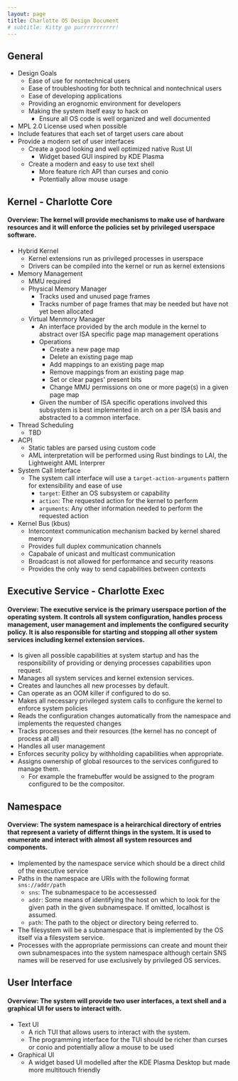 ```yaml
---
layout: page
title: Charlotte OS Design Document
# subtitle: Kitty go purrrrrrrrrrr!
---
```


## General

- Design Goals
	- Ease of use for nontechnical users
	- Ease of troubleshooting for both technical and nontechnical users
	- Ease of developing applications
	- Providing an erognomic environment for developers
	- Making the system itself easy to hack on
		- Ensure all OS code is well organized and well documented
- MPL 2.0 License used when possible
- Include features that each set of target users care about
- Provide a modern set of user interfaces
	- Create a good looking and well optimized native Rust UI
		- Widget based GUI inspired by KDE Plasma
	- Create a modern and easy to use text shell
		- More feature rich API than curses and conio
		- Potentially allow mouse usage

## Kernel - Charlotte Core

#### Overview: The kernel will provide mechanisms to make use of hardware resources and it will enforce the policies set by privileged userspace software.

- Hybrid Kernel
	- Kernel extensions run as privileged processes in userspace
	- Drivers can be compiled into the kernel or run as kernel extensions
- Memory Management
	- MMU required
	- Physical Memory Manager
		- Tracks used and unused page frames
		- Tracks number of page frames that may be needed but have not yet been allocated
	- Virtual Menmory Manager
		- An interface provided by the arch module in the kernel to abstract over ISA specific page map management operations
		- Operations
			- Create a new page map
			- Delete an existing page map
			- Add mappings to an existing page map
			- Remove mappings from an existing page map
			- Set or clear pages' present bits
			- Change MMU permissions on one or more page(s) in a given page map
		- Given the number of ISA specific operations involved this subsystem is best implemented in arch on a per ISA basis
		and abstracted to a common interface.
- Thread Scheduling
	- TBD
- ACPI
	- Static tables are parsed using custom code
	- AML interpretation will be performed using Rust bindings to LAI, the Lightweight AML Interprer
- System Call Interface
	- The system call interface will use a `target-action-arguments` pattern for extensibility and ease of use
		- `target`: Either an OS subsystem or capability
		- `action`: The requested action for the kernel to perform
		- `arguments`: Any other information needed to perform the requested action
- Kernel Bus (kbus)
	- Intercontext communication mechanism backed by kernel shared memory
	- Provides full duplex communication channels
	- Capabale of unicast and multicast communication
	- Broadcast is not allowed for performance and security reasons
	- Provides the only way to send capabilities between contexts

## Executive Service - Charlotte Exec

#### Overview: The executive service is the primary userspace portion of the operating system. It controls all system configuration, handles process management, user management and implements the configured security policy. It is also responsible for starting and stopping all other system services including kernel extension services.
- Is given all possible capabilities at system startup and has the responsibility of providing or denying processes capabilities upon request.
- Manages all system services and kernel extension services.
- Creates and launches all new processes by default.
- Can operate as an OOM killer if configured to do so.
- Makes all necessary privileged system calls to configure the kernel to enforce system policies
- Reads the configuration changes automatically from the namespace and implements the requested changes
- Tracks processes and their resources (the kernel has no concept of process at all)
- Handles all user management
- Enforces security policy by withholding capabilities when appropriate.
- Assigns ownership of global resources to the services configured to manage them.
    - For example the framebuffer would be assigned to the program configured to be the compositor.

## Namespace

#### Overview: The system namespace is a heirarchical directory of entries that represent a variety of differnt things in the system. It is used to enumerate and interact with almost all system resources and components.

- Implemented by the namespace service which should be a direct child of the executive service
- Paths in the namespace are URIs with the following format `sns://addr/path`
	- `sns`: The subnamespace to be accessessed
	- `addr`: Some means of identifying the host on which to look for the given path in the given subnamespace. If omitted, localhost is assumed.
	- `path`: The path to the object or directory being referred to.
- The filesystem will be a subnamespace that is implemented by the OS itself via a filesystem service.
- Processes with the appropriate permissions can create and mount their own subnamespaces into the system namespace although certain SNS names will be reserved for use exclusively by privileged OS services.

## User Interface

#### Overview: The system will provide two user interfaces, a text shell and a graphical UI for users to interact with.

- Text UI
	- A rich TUI that allows users to interact with the system.
	- The programming interface for the TUI should be richer than curses or conio and potentially allow a mouse to be used
- Graphical UI
	- A widget based UI modelled after the KDE Plasma Desktop but made more multitouch friendly

